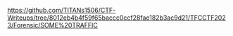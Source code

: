 https://github.com/TITANs1506/CTF-Writeups/tree/8012eb4b4f59f65baccc0ccf28fae182b3ac9d21/TFCCTF2023/Forensic/SOME%20TRAFFIC

